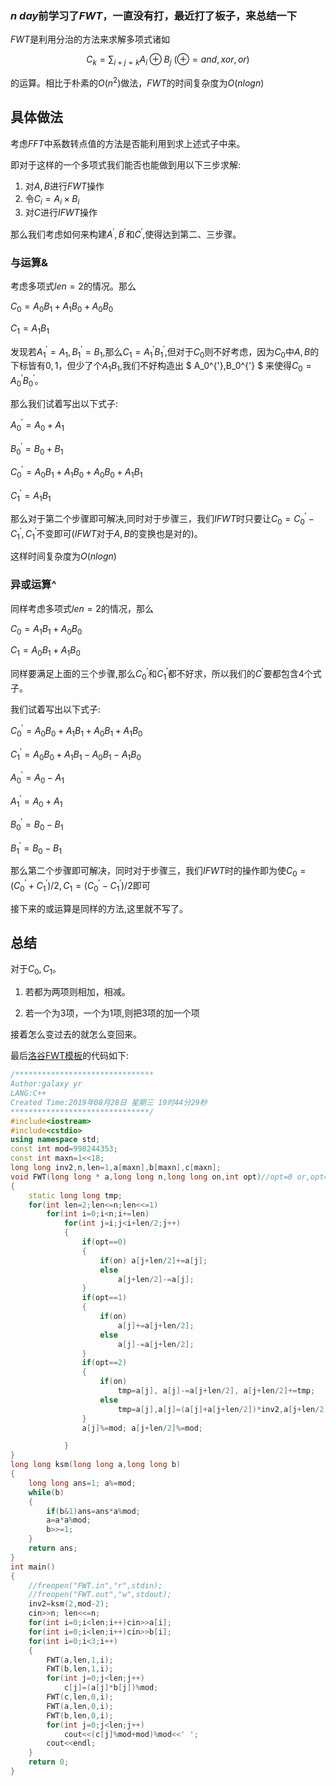 ### $n ~ day$前学习了$FWT$，一直没有打，最近打了板子，来总结一下

$FWT$是利用分治的方法来求解多项式诸如

$$C_k=\sum_{i+j=k}A_i \oplus B_j ~ (\oplus=and,xor,or)$$

的运算。相比于朴素的$O(n^2)$做法，$FWT$的时间复杂度为$O(nlogn)$

## 具体做法

考虑$FFT$中系数转点值的方法是否能利用到求上述式子中来。

即对于这样的一个多项式我们能否也能做到用以下三步求解:

1. 对$A,B$进行$FWT$操作
2. 令$C_i=A_i \times B_i$
3. 对$C$进行$IFWT$操作

那么我们考虑如何来构建$A^{'},B^{'}$和$C^{'}$,使得达到第二、三步骤。

### 与运算&

考虑多项式$len=2$的情况。那么

$C_0=A_0B_1+A_1B_0+A_0B_0$

$C_1=A_1B_1$

发现若$A_1^{'}=A_1,B_1^{'}=B_1$,那么$C_1=A_1^{'}B_1^{'}$,但对于$C_0$则不好考虑，因为$C_0$中$A,B$的下标皆有$0,1$，但少了个$A_1B_1$,我们不好构造出 $ A_0^{'},B_0^{'} $ 来使得$C_0=A_0^{'}B_0^{'}$。

那么我们试着写出以下式子:

$A_0^{'}=A_0+A_1$

$B_0^{'}=B_0+B_1$

$C_0^{'}=A_0B_1+A_1B_0+A_0B_0+A_1B_1$

$C_1^{'}=A_1B_1$

那么对于第二个步骤即可解决,同时对于步骤三，我们$IFWT$时只要让$C_0=C_0^{'}-C_1^{'},C_1^{'}$不变即可($IFWT$对于$A,B$的变换也是对的)。

这样时间复杂度为$O(nlogn)$

### 异或运算^

同样考虑多项式$len=2$的情况，那么

$C_0=A_1B_1+A_0B_0$

$C_1=A_0B_1+A_1B_0$

同样要满足上面的三个步骤,那么$C_0^{'}$和$C_1^{'}$都不好求，所以我们的$C^{'}$要都包含$4$个式子。

我们试着写出以下式子:

$C_0^{'}=A_0B_0+A_1B_1+A_0B_1+A_1B_0$

$C_1^{'}=A_0B_0+A_1B_1-A_0B_1-A_1B_0$

$A_0^{'}=A_0-A_1$

$A_1^{'}=A_0+A_1$


$B_0^{'}=B_0-B_1$

$B_1^{'}=B_0-B_1$

那么第二个步骤即可解决，同时对于步骤三，我们$IFWT$时的操作即为使$C_0=(C_0^{'}+C_1^{'})/2,C_1=(C_0^{'}-C_1^{'})/2$即可

接下来的或运算是同样的方法,这里就不写了。

## 总结

对于$C_0,C_1$。

1. 若都为两项则相加，相减。

2. 若一个为$3$项，一个为$1$项,则把$3$项的加一个项

接着怎么变过去的就怎么变回来。

最后[洛谷FWT模板](https://www.luogu.org/problem/P4717)的代码如下:

```cpp
/*******************************
Author:galaxy yr
LANG:C++
Created Time:2019年08月28日 星期三 19时44分29秒
*******************************/
#include<iostream>
#include<cstdio>
using namespace std;
const int mod=998244353;
const int maxn=1<<18;
long long inv2,n,len=1,a[maxn],b[maxn],c[maxn];
void FWT(long long * a,long long n,long long on,int opt)//opt=0 or,opt=1 and opt=3 xor 
{
    static long long tmp;
    for(int len=2;len<=n;len<<=1)
        for(int i=0;i<n;i+=len)
            for(int j=i;j<i+len/2;j++)
            {
                if(opt==0)
                {
                    if(on) a[j+len/2]+=a[j];
                    else
                        a[j+len/2]-=a[j];
                }
                if(opt==1)
                {
                    if(on)
                        a[j]+=a[j+len/2];
                    else
                        a[j]-=a[j+len/2];
                }
                if(opt==2)
                {
                    if(on)
                        tmp=a[j], a[j]-=a[j+len/2], a[j+len/2]+=tmp;
                    else
                        tmp=a[j],a[j]=(a[j]+a[j+len/2])*inv2,a[j+len/2]=(a[j+len/2]-tmp)*inv2;
                }
                a[j]%=mod; a[j+len/2]%=mod;

            }
}
long long ksm(long long a,long long b)
{
    long long ans=1; a%=mod;
    while(b)
    {
        if(b&1)ans=ans*a%mod;
        a=a*a%mod;
        b>>=1;
    }
    return ans;
}
int main()
{
    //freopen("FWT.in","r",stdin);
    //freopen("FWT.out","w",stdout);
    inv2=ksm(2,mod-2);
    cin>>n; len<<=n;
    for(int i=0;i<len;i++)cin>>a[i];
    for(int i=0;i<len;i++)cin>>b[i];
    for(int i=0;i<3;i++)
    {
        FWT(a,len,1,i);
        FWT(b,len,1,i);
        for(int j=0;j<len;j++)
            c[j]=(a[j]*b[j])%mod;
        FWT(c,len,0,i);
        FWT(a,len,0,i);
        FWT(b,len,0,i);
        for(int j=0;j<len;j++)
            cout<<(c[j]%mod+mod)%mod<<' ';
        cout<<endl;
    }
    return 0;
}

```

